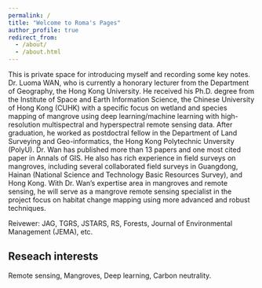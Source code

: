 ```yaml
---
permalink: /
title: "Welcome to Roma's Pages"
author_profile: true
redirect_from: 
  - /about/
  - /about.html
---
```


This is private space for introducing myself and recording some key notes. Dr. Luoma WAN, who is currently a honorary lecturer from the Department of Geography, the Hong Kong University. He received his Ph.D. degree from the Institute of Space and Earth Information Science, the Chinese University of Hong Kong (CUHK) with a specific focus on wetland and species mapping of mangrove using deep learning/machine learning with high-resolution multispectral and hyperspectral remote sensing data. After graduation, he worked as postdoctral fellow in the Department of Land Surveying and Geo-informatics, the Hong Kong Polytechnic Unversity (PolyU). Dr. Wan has published more than 13 papers and one most cited paper in Annals of GIS. He also has rich experience in field surveys on mangroves, including several collaborated field surveys in Guangdong, Hainan (National Science and Technology Basic Resources Survey), and Hong Kong. With Dr. Wan’s expertise area in mangroves and remote sensing, he will serve as a mangrove remote sensing specialist in the project focus on habitat change mapping using more advanced and robust techniques.

Reivewer: JAG, TGRS, JSTARS, RS, Forests, Journal of Environmental Management (JEMA), etc.

Reseach interests
------
Remote sensing, Mangroves, Deep learning, Carbon neutrality.
